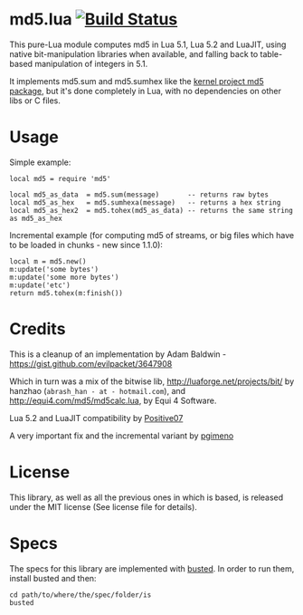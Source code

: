 md5.lua [![Build Status](https://travis-ci.org/kikito/md5.lua.svg)](https://travis-ci.org/kikito/md5.lua)
=========================================================================================================

This pure-Lua module computes md5 in Lua 5.1, Lua 5.2 and LuaJIT, using native bit-manipulation libraries when available, and falling back to table-based manipulation of integers in 5.1.

It implements md5.sum and md5.sumhex like the [kernel project md5 package](http://www.keplerproject.org/md5/), but it's done completely in Lua, with no dependencies on other libs or C files.

Usage
=====

Simple example:

    local md5 = require 'md5'

    local md5_as_data  = md5.sum(message)       -- returns raw bytes
    local md5_as_hex   = md5.sumhexa(message)   -- returns a hex string
    local md5_as_hex2  = md5.tohex(md5_as_data) -- returns the same string as md5_as_hex

Incremental example (for computing md5 of streams, or big files which have to be loaded in chunks - new since 1.1.0):

    local m = md5.new()
    m:update('some bytes')
    m:update('some more bytes')
    m:update('etc')
    return md5.tohex(m:finish())

Credits
=======

This is a cleanup of an implementation by Adam Baldwin - https://gist.github.com/evilpacket/3647908

Which in turn was a mix of the bitwise lib, http://luaforge.net/projects/bit/ by hanzhao (`abrash_han - at - hotmail.com`),
and http://equi4.com/md5/md5calc.lua, by Equi 4 Software.

Lua 5.2 and LuaJIT compatibility by [Positive07](https://github.com/kikito/md5.lua/pull/2)

A very important fix and the incremental variant by [pgimeno](https://github.com/kikito/md5.lua/pull/10)


License
=======

This library, as well as all the previous ones in which is based, is released under the MIT license (See license file for details).

Specs
=====

The specs for this library are implemented with [busted](http://ovinelabs.com/busted/). In order to run them, install busted and then:

    cd path/to/where/the/spec/folder/is
    busted





